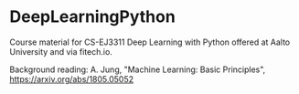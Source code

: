 # DeepLearningPython

Course material for CS-EJ3311 Deep Learning with Python offered at Aalto University and 
via fitech.io.

Background reading: A. Jung, "Machine Learning: Basic Principles", https://arxiv.org/abs/1805.05052
